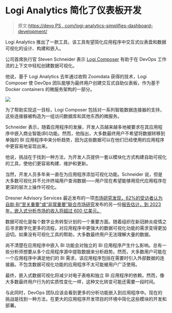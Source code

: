 # Logi Analytics 简化了仪表板开发

> 原文:[https://devo PS . com/logi-analytics-simplifies-dashboard-development/](https://devops.com/logi-analytics-simplifies-dashboard-development/)

Logi Analytics 推出了一款工具，该工具有望简化应用程序中交互式仪表盘和数据可视化的设计、构建和嵌入。

公司首席执行官 Steven Schneider 表示 [Logi Composer](https://www.globenewswire.com/news-release/2020/06/10/2046263/0/en/Logi-Analytics-Launches-Industry-First-Out-of-the-Box-Embedded-Analytics-Development-Platform.html) 有助于在 DevOps 工作流的上下文中轻松创建数据可视化。

他说，基于 Logi Analytics 去年通过收购 Zoomdata 获得的技术，Logi Composer 使 DevOps 团队能够为最终用户创建交互式自助仪表板，作为基于 Docker containers 的微服务架构的一部分。

![](../Images/6d73570e72d8718ed7d8d5568ab34702.png)

为了帮助实现这一目标，Logi Composer 包括对一系列智能数据连接器的支持，这些连接器被构造为一组访问数据库和其他东西的微服务。

Schneider 表示，随着应用程序的发展，开发人员越来越多地被要求在其应用程序中嵌入商业智能(BI)功能。然而，他指出，大多数最终用户不希望将数据转移到单独的 BI 应用程序中来分析趋势，因为这些数据可以在他们已经使用的应用程序中更容易地呈现出来。

他说，挑战在于找到一种方法，为开发人员提供一套以模块化方式构建自助可视化的工具，使他们更容易构建、维护和更新。

当然，开发人员多年来一直在为应用程序添加可视化功能。Schneider 说，但是大多数可视化并不允许终端用户查询数据——用户现在希望能够用现代应用程序在更深的层次上操作可视化。

Dresner Advisory Services 最近发布的一项[市场研究发现，62%的受访者认为自助 BI“至关重要”或“非常重要”联合市场研究](https://www.globenewswire.com/news-release/2020/04/30/2025274/0/en/Dresner-Advisory-Services-Publishes-2020-Self-Service-Business-Intelligence-Market-Study.html)发布的另一份[报告估计，到 2023 年，嵌入式分析市场的收入将超过 600 亿美元。](https://www.globenewswire.com/news-release/2020/06/01/2041391/0/en/Global-Embedded-Analytics-Market-to-Reach-60-28-Billion-by-2023-AMR.html)

数据可视化是每个数字业务转型计划的一个重要方面。随着组织在新冠肺炎疫情之后寻求数字化更多的流程，对应用程序中更强大的数据可视化功能的需求变得更加迫切。如果没有可视化工具的帮助，大多数最终用户无法理解大量的数据。

尚不清楚在应用程序中嵌入 BI 功能会对独立的 BI 应用程序产生什么影响。总有一些分析师想要从多个应用程序源中提取数据来分析趋势。然而，大多数用户可能在一个应用程序中满足他们的 BI 需求，该应用程序包括在需要时引入外部数据的连接器。不包含数据可视化功能的应用程序不太可能被用户广泛使用。

最终，嵌入式数据可视化将减少对电子表格和独立 BI 应用程序的依赖。然而，像大多数最终用户行为的实质性变化一样，这种文化转变可能还需要一段时间。

与此同时，DevOps 团队应该会看到更多的分析功能嵌入到应用程序中。现在的挑战是找到一种方法，在更大的应用程序开发项目的环境中简化这些模块的开发和部署。